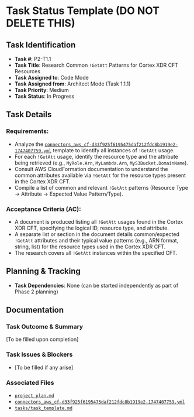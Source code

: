 # Task Status Template (DO NOT DELETE THIS)

## Task Identification
- **Task #**: P2-T1.1
- **Task Title**: Research Common `!GetAtt` Patterns for Cortex XDR CFT Resources
- **Task Assigned to**: Code Mode
- **Task Assigned from**: Architect Mode (Task 1.1.1)
- **Task Priority**: Medium
- **Task Status**: In Progress

## Task Details
### Requirements:
- Analyze the [`connectors_aws_cf-d33f925f6195475daf212fdc8b1919e2-1747407759.yml`](connectors_aws_cf-d33f925f6195475daf212fdc8b1919e2-1747407759.yml) template to identify all instances of `!GetAtt` usage.
- For each `!GetAtt` usage, identify the resource type and the attribute being retrieved (e.g., `MyRole.Arn`, `MyLambda.Arn`, `MyS3Bucket.DomainName`).
- Consult AWS CloudFormation documentation to understand the common attributes available via `!GetAtt` for the resource types present in the Cortex XDR CFT.
- Compile a list of common and relevant `!GetAtt` patterns (Resource Type -> Attribute -> Expected Value Pattern/Type).

### Acceptance Criteria (AC):
- A document is produced listing all `!GetAtt` usages found in the Cortex XDR CFT, specifying the logical ID, resource type, and attribute.
- A separate list or section in the document details common/expected `!GetAtt` attributes and their typical value patterns (e.g., ARN format, string, list) for the resource types used in the Cortex XDR CFT.
- The research covers all `!GetAtt` instances within the specified CFT.

## Planning & Tracking
- **Task Dependencies**: None (can be started independently as part of Phase 2 planning)

## Documentation
### Task Outcome & Summary
[To be filled upon completion]

### Task Issues & Blockers
- [To be filled if any arise]

### Associated Files
- [`project_plan.md`](project_plan.md)
- [`connectors_aws_cf-d33f925f6195475daf212fdc8b1919e2-1747407759.yml`](connectors_aws_cf-d33f925f6195475daf212fdc8b1919e2-1747407759.yml)
- [`tasks/task_template.md`](tasks/task_template.md)
